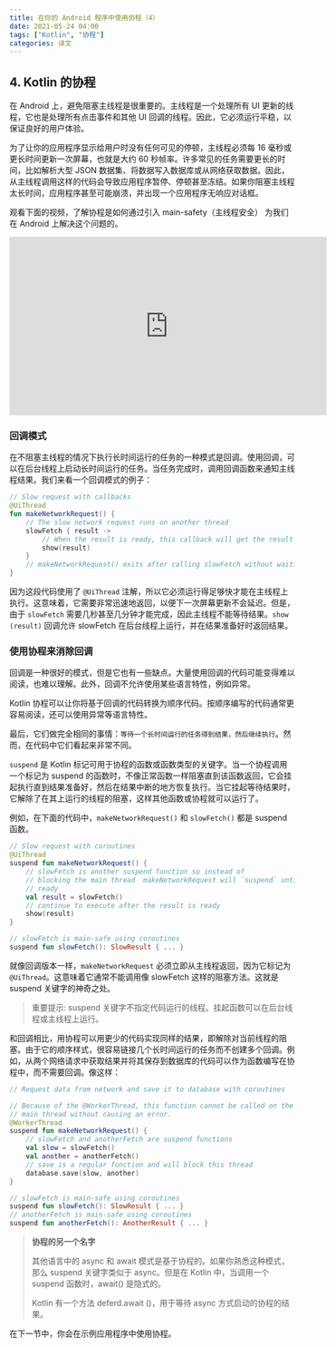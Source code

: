 ```yaml
---
title: 在你的 Android 程序中使用协程（4）
date: 2021-05-24 04:00
tags: ["Kotlin", "协程"]
categories: 译文
---
```


## 4. Kotlin 的协程

在 Android 上，避免阻塞主线程是很重要的。主线程是一个处理所有 UI 更新的线程，它也是处理所有点击事件和其他 UI 回调的线程。因此，它必须运行平稳，以保证良好的用户体验。

为了让你的应用程序显示给用户时没有任何可见的停顿，主线程必须每 16 毫秒或更长时间更新一次屏幕，也就是大约 60 秒帧率。许多常见的任务需要更长的时间，比如解析大型 JSON 数据集、将数据写入数据库或从网络获取数据。因此，从主线程调用这样的代码会导致应用程序暂停、停顿甚至冻结。如果你阻塞主线程太长时间，应用程序甚至可能崩溃，并出现一个应用程序无响应对话框。

观看下面的视频，了解协程是如何通过引入 main-safety（主线程安全） 为我们在 Android 上解决这个问题的。

<iframe width="560" height="315" src="https://www.youtube.com/embed/ne6CD1ZhAI0" title="YouTube video player" frameborder="0" allow="accelerometer; autoplay; clipboard-write; encrypted-media; gyroscope; picture-in-picture" allowfullscreen></iframe>

### 回调模式

在不阻塞主线程的情况下执行长时间运行的任务的一种模式是回调。使用回调，可以在后台线程上启动长时间运行的任务。当任务完成时，调用回调函数来通知主线程结果。我们来看一个回调模式的例子：

```kotlin
// Slow request with callbacks
@UiThread
fun makeNetworkRequest() {
    // The slow network request runs on another thread
    slowFetch { result ->
        // When the result is ready, this callback will get the result
        show(result)
    }
    // makeNetworkRequest() exits after calling slowFetch without waiting for the result
}
```

因为这段代码使用了 `@UiThread` 注解，所以它必须运行得足够快才能在主线程上执行。这意味着，它需要非常迅速地返回，以便下一次屏幕更新不会延迟。但是，由于 `slowFetch` 需要几秒甚至几分钟才能完成，因此主线程不能等待结果。`show (result)` 回调允许 slowFetch 在后台线程上运行，并在结果准备好时返回结果。

### 使用协程来消除回调

回调是一种很好的模式，但是它也有一些缺点。大量使用回调的代码可能变得难以阅读，也难以理解。此外，回调不允许使用某些语言特性，例如异常。

Kotlin 协程可以让你将基于回调的代码转换为顺序代码。按顺序编写的代码通常更容易阅读，还可以使用异常等语言特性。

最后，它们做完全相同的事情：`等待一个长时间运行的任务得到结果，然后继续执行`。然而，在代码中它们看起来非常不同。

`suspend` 是 Kotlin 标记可用于协程的函数或函数类型的关键字。当一个协程调用一个标记为 suspend 的函数时，不像正常函数一样阻塞直到该函数返回，它会挂起执行直到结果准备好，然后在结果中断的地方恢复执行。当它挂起等待结果时，它解除了在其上运行的线程的阻塞，这样其他函数或协程就可以运行了。

例如，在下面的代码中，`makeNetworkRequest()` 和 `slowFetch()` 都是 suspend 函数。

```kotlin
// Slow request with coroutines
@UiThread
suspend fun makeNetworkRequest() {
    // slowFetch is another suspend function so instead of 
    // blocking the main thread  makeNetworkRequest will `suspend` until the result is 
    // ready
    val result = slowFetch()
    // continue to execute after the result is ready
    show(result)
}

// slowFetch is main-safe using coroutines
suspend fun slowFetch(): SlowResult { ... }
```

就像回调版本一样，`makeNetworkRequest` 必须立即从主线程返回，因为它标记为 `@UiThread`。这意味着它通常不能调用像 slowFetch 这样的阻塞方法。这就是 suspend 关键字的神奇之处。

> 重要提示: suspend 关键字不指定代码运行的线程。挂起函数可以在后台线程或主线程上运行。

和回调相比，用协程可以用更少的代码实现同样的结果，即解除对当前线程的阻塞。由于它的顺序样式，很容易链接几个长时间运行的任务而不创建多个回调。例如，从两个网络请求中获取结果并将其保存到数据库的代码可以作为函数编写在协程中，而不需要回调。像这样：

```kotlin
// Request data from network and save it to database with coroutines

// Because of the @WorkerThread, this function cannot be called on the
// main thread without causing an error.
@WorkerThread
suspend fun makeNetworkRequest() {
    // slowFetch and anotherFetch are suspend functions
    val slow = slowFetch()
    val another = anotherFetch()
    // save is a regular function and will block this thread
    database.save(slow, another)
}

// slowFetch is main-safe using coroutines
suspend fun slowFetch(): SlowResult { ... }
// anotherFetch is main-safe using coroutines
suspend fun anotherFetch(): AnotherResult { ... }
```

> **协程的另一个名字**
>
> 其他语言中的 async 和 await 模式是基于协程的。如果你熟悉这种模式，那么 suspend 关键字类似于 async。但是在 Kotlin 中，当调用一个 suspend 函数时，await() 是隐式的。
>
> Kotlin 有一个方法 deferd.await ()，用于等待 async 方式启动的协程的结果。

在下一节中，你会在示例应用程序中使用协程。

